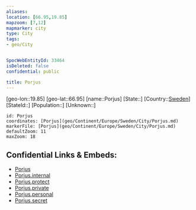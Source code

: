```yaml
---
aliases: 
location: [66.95,19.85]
mapzoom: [7,12] 
mapmarker: city 
type: City
tags:
- geo/City


SpocWebEntityId: 33464
isDeleted: false
confidential: public

title: Porjus
---
```

[geo-lon::19.85]
[geo-lat::66.95]
[name::Porjus]
[State::]
[Country::[Sweden](geo/Continent/Europe/Sweden.md)]
[StateId::]
[Population::]
[Unknown::]


```leaflet
id: Porjus
coordinates: [Porjus](geo/Continent/Europe/Sweden/City/Porjus.md)
markerFile: [Porjus](geo/Continent/Europe/Sweden/City/Porjus.md)
defaultZoom: 11 
maxZoom: 18
```


## Confidential Links & Embeds: 
- [Porjus](../../../../../../_public/geo/Continent/Europe/Sweden/City/Porjus.md) 
- [Porjus.internal](../../../../../../_internal/geo/Continent/Europe/Sweden/City/Porjus.internal.md) 
- [Porjus.protect](../../../../../../_protect/geo/Continent/Europe/Sweden/City/Porjus.protect.md) 
- [Porjus.private](../../../../../../_private/geo/Continent/Europe/Sweden/City/Porjus.private.md) 
- [Porjus.personal](../../../../../../_personal/geo/Continent/Europe/Sweden/City/Porjus.personal.md) 
- [Porjus.secret](../../../../../../_secret/geo/Continent/Europe/Sweden/City/Porjus.secret.md) 
